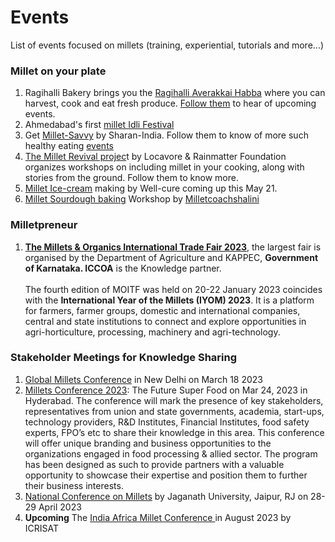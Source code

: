 # Events

List of events focused on millets (training, experiential, tutorials and more...)

### Millet on your plate

1. Ragihalli Bakery brings you the [Ragihalli Averakkai Habba](https://www.facebook.com/photo/?fbid=10221628663415788\&set=a.10203953958239205) where you can harvest, cook and eat fresh produce. [Follow them](https://www.facebook.com/Vasudhabakery) to hear of upcoming events.
2. Ahmedabad's first [millet Idli Festival](https://www.cityshor.com/ahmedabad/ahmedabads-first-ever-millet-idli-festival-only-for-today/)
3. Get [Millet-Savvy](https://insider.in/get-millet-savvy-feb27-2023/event) by Sharan-India. Follow them to know of more such healthy eating [events](https://sharan-india.org/events)
4. [The Millet Revival projec](https://thelocavore.in/2023/02/11/millet-revival-project-2023/)t by Locavore & Rainmatter Foundation organizes workshops on including millet in your cooking, along with stories from the ground. Follow them to know more. &#x20;
5. [Millet Ice-cream](https://www.instagram.com/p/CdxnDzisoU4/) making by Well-cure coming up this May 21.
6. [Millet Sourdough baking](https://www.instagram.com/p/Cr52BjQSrAv/) Workshop by [Milletcoachshalini](https://www.instagram.com/milletcoachshalini)

### Milletpreneur

1. [**The Millets & Organics International Trade Fair 2023**](https://www.iccoa.org/millets-and-organics-itf-2023/), the largest fair is organised by the Department of Agriculture and KAPPEC, **Government of Karnataka. ICCOA** is the Knowledge partner. \
   \
   The fourth edition of MOITF was held on 20-22 January 2023 coincides with the **International Year of the Millets (IYOM) 2023**. It is a platform for farmers, farmer groups, domestic and international companies, central and state institutions to connect and explore opportunities in agri-horticulture, processing, machinery and agri-technology.

### Stakeholder Meetings for Knowledge Sharing

1. [Global Millets Conference](https://www.phdcci.in/events/global-millets-shree-anna-conference-2023/) in New Delhi on March 18 2023
2. [Millets Conference 2023](https://www.assocham.org/event-detail.php?event=millets-conference-2023-future-super-food-for-the-world): The Future Super Food on Mar 24, 2023 in Hyderabad. The conference will mark the presence of key stakeholders, representatives from union and state governments, academia, start-ups, technology providers, R\&D Institutes, Financial Institutes, food safety experts, FPO’s etc to share their knowledge in this area. This conference will offer unique branding and business opportunities to the organizations engaged in food processing & allied sector. The program has been designed as such to provide partners with a valuable opportunity to showcase their expertise and position them to further their business interests.
3. [National Conference on Millets](https://www.jagannathuniversity.org/nc-millets/about-us.php) by Jaganath University, Jaipur, RJ on 28-29 April 2023
4. **Upcoming** The [India Africa Millet Conference ](https://www.icrisat.org/request-for-proposal-event-management-services-to-manage-the-africa-india-international-millet-conference/)in August 2023 by ICRISAT

